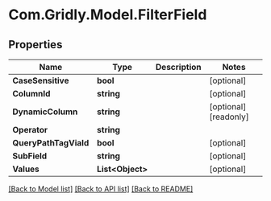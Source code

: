 # Com.Gridly.Model.FilterField

## Properties

Name | Type | Description | Notes
------------ | ------------- | ------------- | -------------
**CaseSensitive** | **bool** |  | [optional] 
**ColumnId** | **string** |  | [optional] 
**DynamicColumn** | **string** |  | [optional] [readonly] 
**Operator** | **string** |  | 
**QueryPathTagViaId** | **bool** |  | [optional] 
**SubField** | **string** |  | [optional] 
**Values** | **List&lt;Object&gt;** |  | [optional] 

[[Back to Model list]](../README.md#documentation-for-models) [[Back to API list]](../README.md#documentation-for-api-endpoints) [[Back to README]](../README.md)

